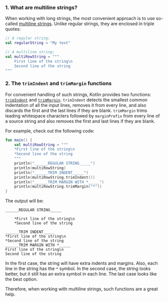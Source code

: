 ### 1. What are multiline strings?

When working with long strings, the most convenient approach is to use so-called [multiline strings](https://kotlinlang.org/docs/coding-conventions.html#strings).
Unlike regular strings, they are enclosed in triple quotes:
```kotlin
// A regular string:
val regularString = "My text"

// A multiline string:
val multiRowString = """
    First line of the string\n
    Second line of the string
"""
```


### 2. The `trimIndent` and `trimMargin` functions

For convenient handling of such strings, Kotlin provides two functions: [`trimIndent`](https://kotlinlang.org/api/latest/jvm/stdlib/kotlin.text/trim-indent.html) and [`trimMargin`](https://kotlinlang.org/api/latest/jvm/stdlib/kotlin.text/trim-margin.html).
`trimIndent` detects the smallest common indentation of all the input lines,
removes it from every line, and also discards the first and the last lines
if they are blank.
`trimMargin` trims leading whitespace characters
followed by `marginPrefix` from every line of a source string and also removes
the first and last lines if they are blank.

For example, check out the following code:
```kotlin
fun main() {
    val multiRowString = """
    *First line of the string\n
    *Second line of the string
    """
    println("______REGULAR STRING_____")
    println(multiRowString)
    println("______TRIM INDENT_____")
    println(multiRowString.trimIndent())
    println("______TRIM MARGIN WITH *_____")
    println(multiRowString.trimMargin("*"))
}
```

The output will be:

```text
______REGULAR STRING_____

    *First line of the string\n
    *Second line of the string
    
______TRIM INDENT_____
*First line of the string\n
*Second line of the string
______TRIM MARGIN WITH *_____
First line of the string\n
Second line of the string
```

In the first case, the string will have extra indents and margins.
Also, each line in the string has the `*` symbol.
In the second case, the string looks better, but it still has an extra symbol in each line.
The last case looks like the best option.

Therefore, when working with multiline strings, such functions are a great help.